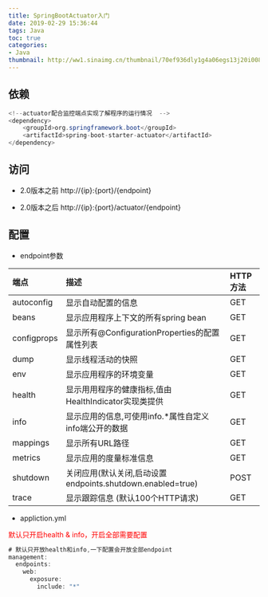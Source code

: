 ```yaml
---
title: SpringBootActuator入门
date: 2019-02-29 15:36:44
tags: Java
toc: true
categories:
- Java
thumbnail: http://ww1.sinaimg.cn/thumbnail/70ef936dly1g4a06egs13j20i008jwep.jpg
---
```

## 依赖

``` java
<!--actuator配合监控端点实现了解程序的运行情况  -->
<dependency>
	<groupId>org.springframework.boot</groupId>
	<artifactId>spring-boot-starter-actuator</artifactId>
</dependency>
```

## 访问

* 2.0版本之前 http://{ip}:{port}/{endpoint}

* 2.0版本之后 http://{ip}:{port}/actuator/{endpoint}

## 配置

* endpoint参数

| 端点  | 描述  | HTTP方法  |
| :------------ | :------------ | :------------ |
| autoconfig  | 显示自动配置的信息  | GET  |
| beans | 显示应用程序上下文的所有spring bean  |GET   |
| configprops  | 显示所有@ConfigurationProperties的配置属性列表  |GET   |
| dump | 显示线程活动的快照  | GET  |
| env  | 显示应用程序的环境变量  | GET  |
| health  | 显示用用程序的健康指标,值由HealthIndicator实现类提供  |GET   |
| info  | 显示应用的信息,可使用info.*属性自定义info端公开的数据  |GET   |
| mappings  | 显示所有URL路径  |  GET |
| metrics | 显示应用的度量标准信息  | GET  |
| shutdown  | 关闭应用(默认关闭,启动设置endpoints.shutdown.enabled=true)  |  POST |
| trace   |显示跟踪信息 (默认100个HTTP请求)| GET |

* appliction.yml

 <font color="red">默认只开启health & info，开启全部需要配置</font>

``` java
# 默认只开放health和info,一下配置会开放全部endpoint
management:
  endpoints:
    web:
      exposure:
        include: "*"
```